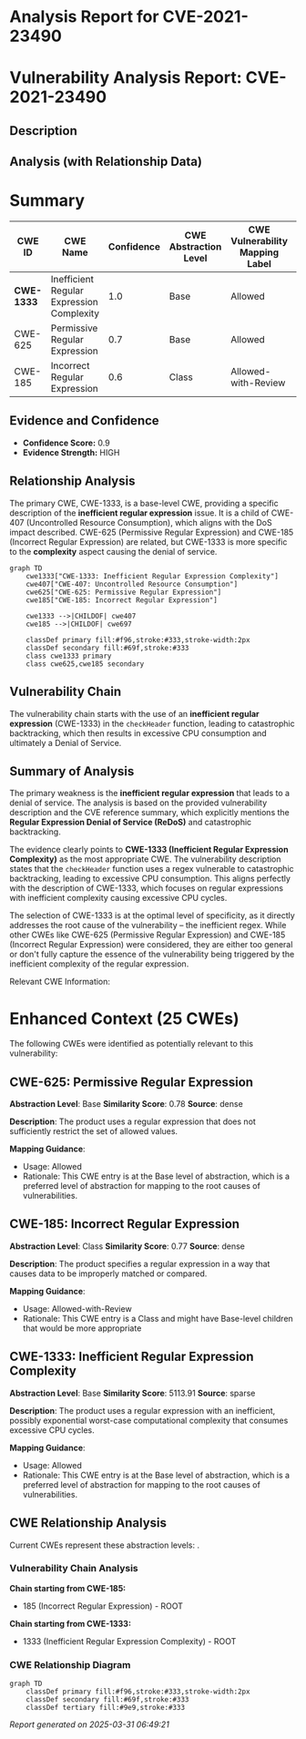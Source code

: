# Analysis Report for CVE-2021-23490

# Vulnerability Analysis Report: CVE-2021-23490

## Description



## Analysis (with Relationship Data)

# Summary
| CWE ID  | CWE Name  | Confidence | CWE Abstraction Level | CWE Vulnerability Mapping Label | CWE-Vulnerability Mapping Notes |
|------------------|--------------------------------------------------------------------|------------------|-----------------------|-----------------------------------|--------------------------------------------------------------------|
| **CWE-1333** | Inefficient Regular Expression Complexity | 1.0 | Base  | Allowed  | Primary CWE |
| CWE-625  | Permissive Regular Expression | 0.7 | Base  | Allowed  | Secondary Candidate |
| CWE-185  | Incorrect Regular Expression | 0.6 | Class  | Allowed-with-Review | Secondary Candidate |

## Evidence and Confidence

*   **Confidence Score:** 0.9
*   **Evidence Strength:** HIGH

## Relationship Analysis
The primary CWE, CWE-1333, is a base-level CWE, providing a specific description of the **inefficient regular expression** issue. It is a child of CWE-407 (Uncontrolled Resource Consumption), which aligns with the DoS impact described.
CWE-625 (Permissive Regular Expression) and CWE-185 (Incorrect Regular Expression) are related, but CWE-1333 is more specific to the **complexity** aspect causing the denial of service.

```mermaid
graph TD
    cwe1333["CWE-1333: Inefficient Regular Expression Complexity"]
    cwe407["CWE-407: Uncontrolled Resource Consumption"]
    cwe625["CWE-625: Permissive Regular Expression"]
    cwe185["CWE-185: Incorrect Regular Expression"]

    cwe1333 -->|CHILDOF| cwe407
    cwe185 -->|CHILDOF| cwe697

    classDef primary fill:#f96,stroke:#333,stroke-width:2px
    classDef secondary fill:#69f,stroke:#333
    class cwe1333 primary
    class cwe625,cwe185 secondary
```

## Vulnerability Chain
The vulnerability chain starts with the use of an **inefficient regular expression** (CWE-1333) in the `checkHeader` function, leading to catastrophic backtracking, which then results in excessive CPU consumption and ultimately a Denial of Service.

## Summary of Analysis
The primary weakness is the **inefficient regular expression** that leads to a denial of service. The analysis is based on the provided vulnerability description and the CVE reference summary, which explicitly mentions the **Regular Expression Denial of Service (ReDoS)** and catastrophic backtracking.

The evidence clearly points to **CWE-1333 (Inefficient Regular Expression Complexity)** as the most appropriate CWE. The vulnerability description states that the `checkHeader` function uses a regex vulnerable to catastrophic backtracking, leading to excessive CPU consumption. This aligns perfectly with the description of CWE-1333, which focuses on regular expressions with inefficient complexity causing excessive CPU cycles.

The selection of CWE-1333 is at the optimal level of specificity, as it directly addresses the root cause of the vulnerability – the inefficient regex. While other CWEs like CWE-625 (Permissive Regular Expression) and CWE-185 (Incorrect Regular Expression) were considered, they are either too general or don't fully capture the essence of the vulnerability being triggered by the inefficient complexity of the regular expression.

Relevant CWE Information:

# Enhanced Context (25 CWEs)
The following CWEs were identified as potentially relevant to this vulnerability:

## CWE-625: Permissive Regular Expression
**Abstraction Level**: Base
**Similarity Score**: 0.78
**Source**: dense

**Description**:
The product uses a regular expression that does not sufficiently restrict the set of allowed values.

**Mapping Guidance**:
- Usage: Allowed
- Rationale: This CWE entry is at the Base level of abstraction, which is a preferred level of abstraction for mapping to the root causes of vulnerabilities.

## CWE-185: Incorrect Regular Expression
**Abstraction Level**: Class
**Similarity Score**: 0.77
**Source**: dense

**Description**:
The product specifies a regular expression in a way that causes data to be improperly matched or compared.

**Mapping Guidance**:
- Usage: Allowed-with-Review
- Rationale: This CWE entry is a Class and might have Base-level children that would be more appropriate

## CWE-1333: Inefficient Regular Expression Complexity
**Abstraction Level**: Base
**Similarity Score**: 5113.91
**Source**: sparse

**Description**:
The product uses a regular expression with an inefficient, possibly exponential worst-case computational complexity that consumes excessive CPU cycles.

**Mapping Guidance**:
- Usage: Allowed
- Rationale: This CWE entry is at the Base level of abstraction, which is a preferred level of abstraction for mapping to the root causes of vulnerabilities.


## CWE Relationship Analysis

Current CWEs represent these abstraction levels: .


### Vulnerability Chain Analysis

**Chain starting from CWE-185:**
- 185 (Incorrect Regular Expression) - ROOT


**Chain starting from CWE-1333:**
- 1333 (Inefficient Regular Expression Complexity) - ROOT



### CWE Relationship Diagram

```mermaid
graph TD
    classDef primary fill:#f96,stroke:#333,stroke-width:2px
    classDef secondary fill:#69f,stroke:#333
    classDef tertiary fill:#9e9,stroke:#333
```



*Report generated on 2025-03-31 06:49:21*

